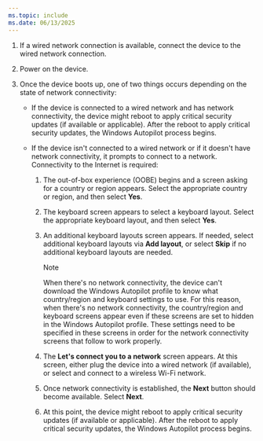 ```yaml
---
ms.topic: include
ms.date: 06/13/2025
---
```


<!-- This file is shared by the following articles:

includes/technician-flow.md
self-deploying/self-deploying-deploy-device.md
user-driven/azure-ad-join-deploy-device.md
user-driven/hybrid-azure-ad-join-deploy-device.md

Headings are driven by article context. -->

1. If a wired network connection is available, connect the device to the wired network connection.

1. Power on the device.

1. Once the device boots up, one of two things occurs depending on the state of network connectivity:

   - If the device is connected to a wired network and has network connectivity, the device might reboot to apply critical security updates (if available or applicable). After the reboot to apply critical security updates, the Windows Autopilot process begins.

   - If the device isn't connected to a wired network or if it doesn't have network connectivity, it prompts to connect to a network. Connectivity to the Internet is required:

     1. The out-of-box experience (OOBE) begins and a screen asking for a country or region appears. Select the appropriate country or region, and then select **Yes**.

     1. The keyboard screen appears to select a keyboard layout. Select the appropriate keyboard layout, and then select **Yes**.

     1. An additional keyboard layouts screen appears. If needed, select additional keyboard layouts via **Add layout**, or select **Skip** if no additional keyboard layouts are needed.

         > [!NOTE]
         >
         > When there's no network connectivity, the device can't download the Windows Autopilot profile to know what country/region and keyboard settings to use. For this reason, when there's no network connectivity, the country/region and keyboard screens appear even if these screens are set to hidden in the Windows Autopilot profile. These settings need to be specified in these screens in order for the network connectivity screens that follow to work properly.

     1. The **Let's connect you to a network** screen appears. At this screen, either plug the device into a wired network (if available), or select and connect to a wireless Wi-Fi network.

     1. Once network connectivity is established, the **Next** button should become available. Select **Next**.

     1. At this point, the device might reboot to apply critical security updates (if available or applicable). After the reboot to apply critical security updates, the Windows Autopilot process begins.
